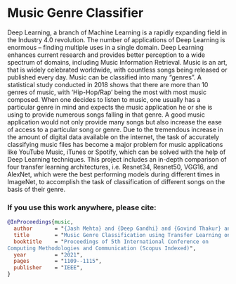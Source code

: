 # Music Genre Classifier
Deep Learning, a branch of Machine Learning is a rapidly expanding field in the Industry 4.0 revolution. The number of applications of Deep Learning is enormous – finding multiple uses in a single domain. Deep Learning enhances current research and provides better perception to a wide spectrum of domains, including Music Information Retrieval. Music is an art, that is widely celebrated worldwide, with countless songs being released or published every day. Music can be classified into many “genres”. A statistical study conducted in 2018 shows that there are more than 10 genres of music, with ‘Hip-Hop/Rap’ being the most with most music composed. When one decides to listen to music, one usually has a particular genre in mind and expects the music application he or she is using to provide numerous songs falling in that genre. A good music application would not only provide many songs but also increase the ease of access to a particular song or genre. Due to the tremendous increase in the amount of digital data available on the internet, the task of accurately classifying music files has become a major problem for music applications like YouTube Music, iTunes or Spotify, which can be solved with the help of Deep Learning techniques. This project includes an in-depth comparison of four transfer learning architectures, i.e. Resnet34, Resnet50, VGG16, and AlexNet, which were the best performing models during different times in ImageNet, to accomplish the task of classification of different songs on the basis of their genre.


### If you use this work anywhere, please cite:

```bibtex
@InProceedings{music,
  author       = "{Jash Mehta} and {Deep Gandhi} and {Govind Thakur} and {Pratik Kanani}",
  title        = "Music Genre Classification using Transfer Learning on log-based MEL spectrogram",
  booktitle    = "Proceedings of 5th International Conference on
Computing Methodologies and Communication (Scopus Indexed)",
  year         = "2021",
  pages        = "1109--1115",
  publisher    = "IEEE",
}
```
